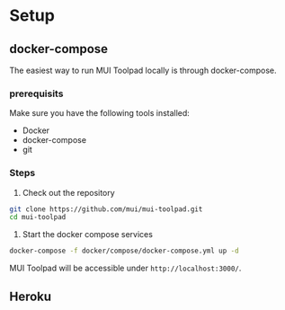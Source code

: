# Setup

## docker-compose

The easiest way to run MUI Toolpad locally is through docker-compose.

### prerequisits

Make sure you have the following tools installed:

- Docker
- docker-compose
- git

### Steps

1.  Check out the repository

```sh
git clone https://github.com/mui/mui-toolpad.git
cd mui-toolpad
```

1. Start the docker compose services

```sh
docker-compose -f docker/compose/docker-compose.yml up -d
```

MUI Toolpad will be accessible under `http://localhost:3000/`.

## Heroku

<!-- TODO -->
